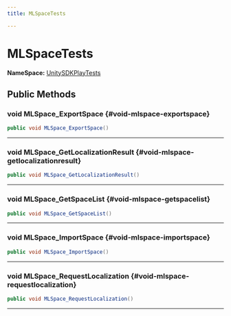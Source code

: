 ```yaml
---
title: MLSpaceTests

---
```


# MLSpaceTests



**NameSpace:** 
[UnitySDKPlayTests](/unity-api/api/UnitySDKPlayTests/UnitySDKPlayTests.md) 








## Public Methods

### void MLSpace_ExportSpace {#void-mlspace-exportspace}

```csharp
public void MLSpace_ExportSpace()
```






-----------

### void MLSpace_GetLocalizationResult {#void-mlspace-getlocalizationresult}

```csharp
public void MLSpace_GetLocalizationResult()
```






-----------

### void MLSpace_GetSpaceList {#void-mlspace-getspacelist}

```csharp
public void MLSpace_GetSpaceList()
```






-----------

### void MLSpace_ImportSpace {#void-mlspace-importspace}

```csharp
public void MLSpace_ImportSpace()
```






-----------

### void MLSpace_RequestLocalization {#void-mlspace-requestlocalization}

```csharp
public void MLSpace_RequestLocalization()
```






-----------

